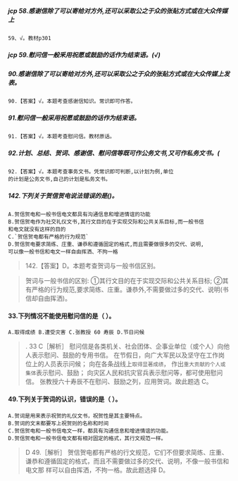 ##### jcp 58.感谢信除了可以寄给对方外,还可以采取公之于众的张贴方式或在大众传媒上
    59、√。教材p301

##### jcp 59.慰问信一般釆用祝愿或鼓励的话作为结束语。(√)

##### 90.感谢信除了可以寄给对方外,还可以采取公之于众的张贴方式或在大众传媒上发表。
    90.【答案】√。本题考查感谢信知识。常识即可作答。

##### 91.慰问信一般采用祝愿或鼓励的话作为结束语。
    91.【答案】√。本题考查慰问信。教材原话。

##### 92.计划、总结、贺词、感谢信、慰问信等既可作公务文书,又可作私务文书。(
    92.【答案】√。本题考查事务文书。凭常识即可判断,以计划为例,单位
    的计划是公务文书,自己的计划是私务文书。

##### 142.下列关于贺信贺电说法错误的是()。
    A.贺信贺电和一般书信电文都具有沟通信息和增进情谊的功能
    B.贺信贺电作为社交礼仪文书,其行文目的在于实现交际和公共关系目标,而一般书信
    和电文就没有这样的目的
    C.`贺信贺电都有严格的行为规范`
    D.贺信贺电要求简练、庄重、谦恭和遵循固定的格式,而且需要做很多的交代、说明,
    可以像一般书信和电文一样自由挥洒、不拘一格

>   142.【答案】D。本题考查贺词与一般书信区别。

>   贺词与一般书信的区别:
>   ①其行文目的在于实现交际和公共关系目标;
>   ②其有严格的行为规范,要求简练、庄重。谦恭外,不需要做过多的交代、说明(书信却自由挥洒)。
    
#### 33.下列情况不能使用慰问信的是（ ）。
    A.取得成绩 B.遭受灾害 C.张教授 60 寿辰 D.节日问候
>   . 33 C［解析］ 慰问信是各类机关、社会团体、企事业单位（或个人）向他人表示慰问、鼓励的专用书信。
    在节假日，向广大军民以及坚守在工作岗位上的人员表示问候； 
    向在各条战线上`取得显著成绩`， 
    作出`重大贡献的个人或集体`表示慰问、鼓励；
    向灾区人民和抗灾官兵表示慰问等，都可使用慰问信。
    张教授六十寿辰不在慰问、鼓励之列，应用贺词。故此题选 C。

#### 49.下列关于贺词的认识，错误的是（ ）。
    A.贺词是用来表示祝贺的礼仪文书，祝贺性是其主要特点。
    B.贺词的文末都要写上祝贺则的名称和时间
    C.贺信贺电和一般书信电文一样，都具有沟通信息和增进情谊的功能。
    D.贺信贺电和一般书信电文都有相对固定的格式，其行文规范一样。
>    D 49.［解析］ 贺信贺电都有严格的行文规范，它们不但要求简练、庄重、
    谦恭和遵循固定的格式，而且不需要做过多的交代、说明，不像一般书信和电文那
    样可以自由挥洒，不拘一格。故此题选择 D。













    












    